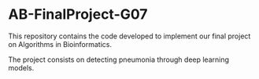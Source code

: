 # AB-FinalProject-G07

This repository contains the code developed to implement our final project on Algorithms in Bioinformatics.

The project consists on detecting pneumonia through deep learning models.
